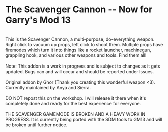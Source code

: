 <h1>The Scavenger Cannon -- Now for Garry's Mod 13</h1><br/>
This is the Scavenger Cannon, a multi-purpose, do-everything weapon.  Right click to vacuum up props, left click to shoot them.  Multiple props have firemodes which turn it into things like a rocket launcher, machinegun, grappling hook, and various other weapons and tools. Find them all!
<br/><br/>
Note: This addon is a work in progress and is subject to changes as it gets updated.  Bugs can and will occur and should be reported under Issues.
<br/><br/>
Original addon by Ghor (Thank you creating this wonderful weapon <3).  Currently maintained by Anya and Sierra.
<br/><br/>
DO NOT repost this on the workshop.  I will release it there when it's completely done and ready for the best experience for everyone.
<br/><br/>
THE SCAVENGER GAMEMODE IS BROKEN AND A HEAVY WORK IN PROGRESS.  It is currently being ported with the SDM tools to GM13 and will be broken until further notice.
<br/>
